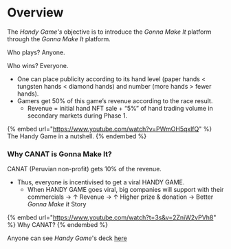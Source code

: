 # Overview

The _Handy Game's_ objective is to introduce the _Gonna Make It_ platform through the _Gonna Make It_ platform.

Who plays? Anyone.​

Who wins? Everyone.​

* One can place publicity according to its hand level (paper hands < tungsten hands < diamond hands) and number (more hands > fewer hands).​
* Gamers get 50% of this game’s revenue according to the race result. ​
  * Revenue = initial hand NFT sale + “5%” of hand trading volume in secondary markets during Phase 1.​

{% embed url="https://www.youtube.com/watch?v=PWmOH5qxlfQ" %}
The Handy Game in a nutshell.
{% endembed %}

### Why CANAT is Gonna Make It?

CANAT (Peruvian non-profit) gets 10% of the revenue.​

* Thus, everyone is incentivised to get a viral HANDY GAME. ​
  * When HANDY GAME goes viral, big companies will support with their commercials → ↑ Revenue → ↑ Higher prize & donation → Better _Gonna Make It_ Story

{% embed url="https://www.youtube.com/watch?t=3s&v=2ZniW2vPVh8" %}
Why CANAT?
{% endembed %}

Anyone can see _Handy Game_'s deck [here](https://upm365-my.sharepoint.com/:p:/g/personal/m\_cores\_alumnos\_upm\_es/EXKufPAUOPtOnaSX-UGIOt8BdVkfUmP94I-lKwAiRu6u3A?e=z2zhEy)
